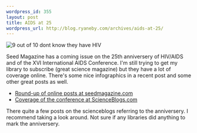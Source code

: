 ```yaml
--- 
wordpress_id: 355
layout: post
title: AIDS at 25
wordpress_url: http://blog.ryaneby.com/archives/aids-at-25/
---
```

<img src="http://blog.ryaneby.com/stuff/aidsunaware.jpg" alt="9 out of 10 dont know they have HIV" />

Seed Magazine has a coming issue on the 25th anniversery of HIV/AIDS and of the XVI International AIDS Conference. I'm still trying to get my library to subscribe (great science magazine) but they have a lot of coverage online. There's some nice infographics in a recent post and some other great posts as well.

<ul>
<li><a href="http://www.seedmagazine.com/news/2006/08/aids_at_25.php">Round-up of online posts at seedmagazine.com</a></li>
<li><a href="http://scienceblogs.com/aids/">Coverage of the conference at ScienceBlogs.com</a></li>
</ul>

There quite a few posts on the scienceblogs referring to the anniversery. I recommend taking a look around. Not sure if any libraries did anything to mark the anniversery.
